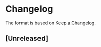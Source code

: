# Changelog

The format is based on [Keep a Changelog]. 

[Keep a Changelog]: http://keepachangelog.com/en/1.0.0/

## [Unreleased]

